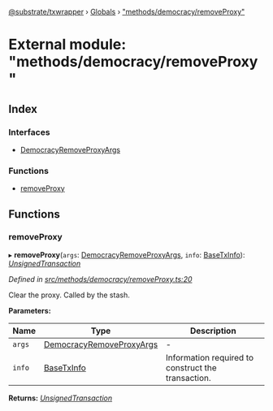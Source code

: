 [@substrate/txwrapper](../README.md) › [Globals](../globals.md) › ["methods/democracy/removeProxy"](_methods_democracy_removeproxy_.md)

# External module: "methods/democracy/removeProxy"

## Index

### Interfaces

* [DemocracyRemoveProxyArgs](../interfaces/_methods_democracy_removeproxy_.democracyremoveproxyargs.md)

### Functions

* [removeProxy](_methods_democracy_removeproxy_.md#removeproxy)

## Functions

###  removeProxy

▸ **removeProxy**(`args`: [DemocracyRemoveProxyArgs](../interfaces/_methods_democracy_removeproxy_.democracyremoveproxyargs.md), `info`: [BaseTxInfo](../interfaces/_util_types_.basetxinfo.md)): *[UnsignedTransaction](../interfaces/_util_types_.unsignedtransaction.md)*

*Defined in [src/methods/democracy/removeProxy.ts:20](https://github.com/paritytech/txwrapper/blob/57a1bc2/src/methods/democracy/removeProxy.ts#L20)*

Clear the proxy. Called by the stash.

**Parameters:**

Name | Type | Description |
------ | ------ | ------ |
`args` | [DemocracyRemoveProxyArgs](../interfaces/_methods_democracy_removeproxy_.democracyremoveproxyargs.md) | - |
`info` | [BaseTxInfo](../interfaces/_util_types_.basetxinfo.md) | Information required to construct the transaction.  |

**Returns:** *[UnsignedTransaction](../interfaces/_util_types_.unsignedtransaction.md)*
